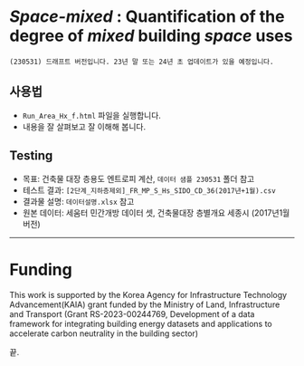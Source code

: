 # ***Space-mixed*** : Quantification of the degree of ***mixed*** building ***space*** uses


```
(230531) 드래프트 버전입니다. 23년 말 또는 24년 초 업데이트가 있을 예정입니다.
```

## 사용법
- `Run_Area_Hx_f.html` 파일을 실행합니다.
- 내용을 잘 살펴보고 잘 이해해 봅니다.

## Testing 
- 목표: 건축물 대장 층용도 엔트로피 계산, `데이터 샘플 230531` 폴더 참고
- 테스트 결과: `[2단계_지하층제외]_FR_MP_S_Hs_SIDO_CD_36(2017년+1월).csv`
- 결과물 설명:  `데이터설명.xlsx` 참고
- 원본 데이터: 세움터 민간개방 데이터 셋, 건축물대장 층별개요 세종시 (2017년1월 버전)

---
# Funding
This work is supported by the Korea Agency for Infrastructure Technology Advancement(KAIA) grant funded by the Ministry of Land, Infrastructure and Transport (Grant RS-2023-00244769, Development of a data framework for integrating building energy datasets and applications to accelerate carbon neutrality in the building sector)


끝.
